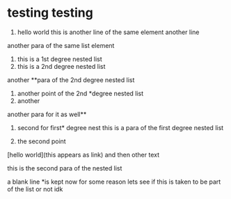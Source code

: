 # testing testing
1. hello world
 this is another line of the same element
 another line

 another para of the same list element
 1. this is a 1st degree nested list
  1. this is a 2nd degree nested list

   another **para of the 2nd degree nested list 
  1. another point of the 2nd *degree nested list
  1. another

   another para for it as well**
 1. second for first* degree nest
  this is a para of the first degree nested list

1. the second point

 
[hello world](this appears as  link) and then other text

  this is the second para of the nested list
   
a blank line \*is kept now for some reason lets see if this is taken to be part of the list or not
idk